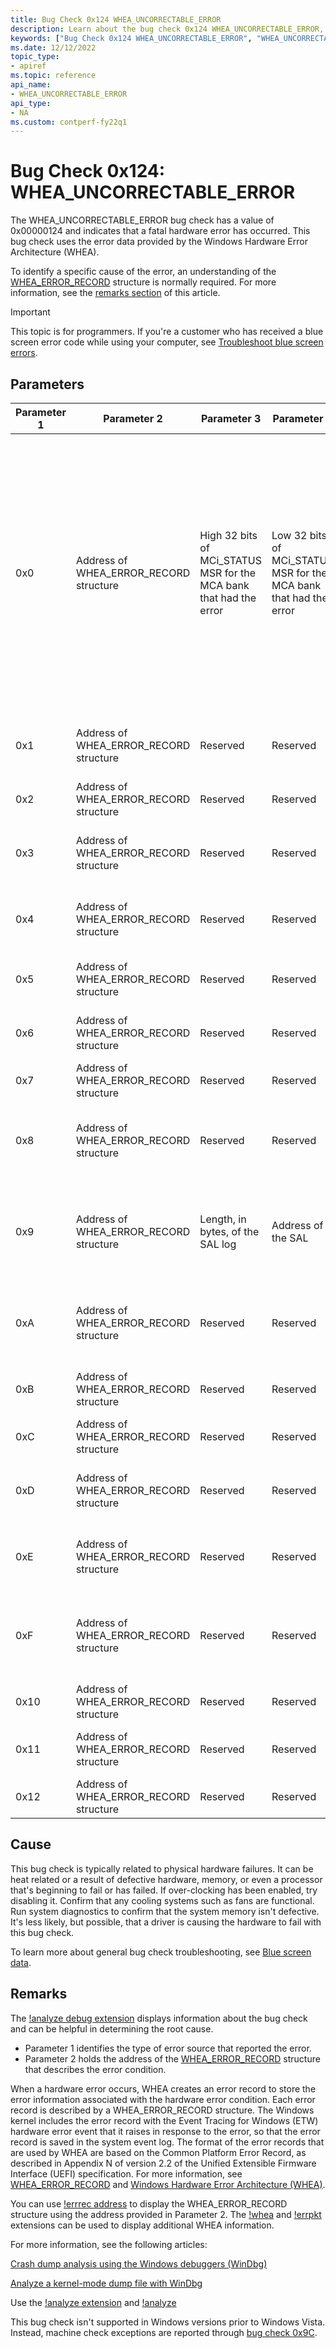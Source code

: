```yaml
---
title: Bug Check 0x124 WHEA_UNCORRECTABLE_ERROR
description: Learn about the bug check 0x124 WHEA_UNCORRECTABLE_ERROR, which indicates that a fatal hardware error has occurred. 
keywords: ["Bug Check 0x124 WHEA_UNCORRECTABLE_ERROR", "WHEA_UNCORRECTABLE_ERROR"]
ms.date: 12/12/2022
topic_type:
- apiref
ms.topic: reference
api_name:
- WHEA_UNCORRECTABLE_ERROR
api_type:
- NA
ms.custom: contperf-fy22q1
---
```


# Bug Check 0x124: WHEA_UNCORRECTABLE_ERROR

The WHEA_UNCORRECTABLE_ERROR bug check has a value of 0x00000124 and indicates that a fatal hardware error has occurred. This bug check uses the error data provided by the Windows Hardware Error Architecture (WHEA).

To identify a specific cause of the error, an understanding of the [WHEA\_ERROR\_RECORD](/windows-hardware/drivers/ddi/ntddk/ns-ntddk-_whea_error_record) structure is normally required. For more information, see the [remarks section](#remarks) of this article.

> [!IMPORTANT]
> This topic is for programmers. If you're a customer who has received a blue screen error code while using your computer, see [Troubleshoot blue screen errors](https://www.windows.com/stopcode).

## Parameters

| Parameter 1 | Parameter 2 | Parameter 3 | Parameter 4 | Cause of error |
|-------------|-------------|-------------|-------------|----------------|
| 0x0         | Address of WHEA_ERROR_RECORD structure | High 32 bits of MCi_STATUS MSR for the MCA bank that had the error | Low 32 bits of MCi_STATUS MSR for the MCA bank that had the error | A machine check exception occurred.<br><br> These parameter descriptions apply if the processor is based on the x64 architecture, or the x86 architecture that has the MCA feature available (for example, Intel Pentium Pro, Pentium IV, or Xeon). |
| 0x1         | Address of WHEA_ERROR_RECORD structure | Reserved | Reserved | A corrected machine check exception occurred. |
| 0x2         | Address of WHEA_ERROR_RECORD structure | Reserved | Reserved | A corrected platform error occurred.          |
| 0x3         | Address of WHEA_ERROR_RECORD structure | Reserved | Reserved | A nonmaskable interrupt (NMI) error occurred. |
| 0x4         | Address of WHEA_ERROR_RECORD structure | Reserved | Reserved | An uncorrectable PCI Express error occurred.  |
| 0x5         | Address of WHEA_ERROR_RECORD structure | Reserved | Reserved | A generic hardware error occurred. |
| 0x6         | Address of WHEA_ERROR_RECORD structure | Reserved | Reserved | An initialization error occurred. |
| 0x7         | Address of WHEA_ERROR_RECORD structure | Reserved | Reserved | A BOOT error occurred. |
| 0x8         | Address of WHEA_ERROR_RECORD structure | Reserved | Reserved | A scalable coherent interface (SCI) generic error occurred. |
| 0x9         | Address of WHEA_ERROR_RECORD structure | Length, in bytes, of the SAL log | Address of the SAL | An uncorrectable Itanium-based machine check abort error occurred. |
| 0xA         | Address of WHEA_ERROR_RECORD structure | Reserved | Reserved | A corrected Itanium-based machine check error occurred. |
| 0xB         | Address of WHEA_ERROR_RECORD structure | Reserved | Reserved | A corrected Itanium platform error occurred. |
| 0xC         | Address of WHEA_ERROR_RECORD structure | Reserved | Reserved | Other types of error sources v2. |
| 0xD         | Address of WHEA_ERROR_RECORD structure | Reserved | Reserved | SCI-based GHESv2 (ACPI generic hardware error source). |
| 0xE         | Address of WHEA_ERROR_RECORD structure | Reserved | Reserved | BMC (baseboard management controller) error info. |
| 0xF         | Address of WHEA_ERROR_RECORD structure | Reserved | Reserved | ARS PMEM (address range scrubbing persistent memory) error source.|
| 0x10        | Address of WHEA_ERROR_RECORD structure | Reserved | Reserved | Device driver error source. |
| 0x11        | Address of WHEA_ERROR_RECORD structure | Reserved | Reserved | Arm Synchronous External Abort. |
| 0x12        | Address of WHEA_ERROR_RECORD structure | Reserved | Reserved | Arm SError Interrupt. |

## Cause

This bug check is typically related to physical hardware failures. It can be heat related or a result of defective hardware, memory, or even a processor that's beginning to fail or has failed. If over-clocking has been enabled, try disabling it. Confirm that any cooling systems such as fans are functional. Run system diagnostics to confirm that the system memory isn't defective. It's less likely, but possible, that a driver is causing the hardware to fail with this bug check.

To learn more about general bug check troubleshooting, see [Blue screen data](blue-screen-data.md).

## Remarks

The [!analyze debug extension](../debuggercmds/-analyze.md) displays information about the bug check and can be helpful in determining the root cause.

- Parameter 1 identifies the type of error source that reported the error.
- Parameter 2 holds the address of the [WHEA\_ERROR\_RECORD](/windows-hardware/drivers/ddi/ntddk/ns-ntddk-_whea_error_record) structure that describes the error condition.

When a hardware error occurs, WHEA creates an error record to store the error information associated with the hardware error condition. Each error record is described by a WHEA\_ERROR\_RECORD structure. The Windows kernel includes the error record with the Event Tracing for Windows (ETW) hardware error event that it raises in response to the error, so that the error record is saved in the system event log. The format of the error records that are used by WHEA are based on the Common Platform Error Record, as described in Appendix N of version 2.2 of the Unified Extensible Firmware Interface (UEFI) specification. For more information, see [WHEA\_ERROR\_RECORD](/windows-hardware/drivers/ddi/ntddk/ns-ntddk-_whea_error_record) and [Windows Hardware Error Architecture (WHEA)](../whea/index.md).

You can use [!errrec address](../debuggercmds/-errrec.md) to display the WHEA\_ERROR\_RECORD structure using the address provided in Parameter 2. The [!whea](../debuggercmds/-whea.md) and [!errpkt](../debuggercmds/-errpkt.md) extensions can be used to display additional WHEA information.

For more information, see the following articles:

[Crash dump analysis using the Windows debuggers (WinDbg)](crash-dump-files.md)

[Analyze a kernel-mode dump file with WinDbg](analyzing-a-kernel-mode-dump-file-with-windbg.md)

Use the [!analyze extension](using-the--analyze-extension.md) and [!analyze](../debuggercmds/-analyze.md)

This bug check isn't supported in Windows versions prior to Windows Vista. Instead, machine check exceptions are reported through [bug check 0x9C](bug-check-0x9c--machine-check-exception.md).
